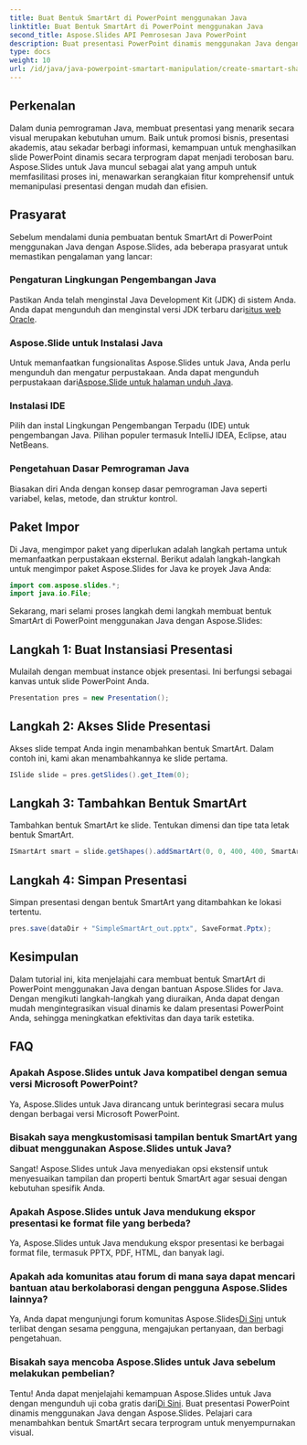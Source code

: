 ```yaml
---
title: Buat Bentuk SmartArt di PowerPoint menggunakan Java
linktitle: Buat Bentuk SmartArt di PowerPoint menggunakan Java
second_title: Aspose.Slides API Pemrosesan Java PowerPoint
description: Buat presentasi PowerPoint dinamis menggunakan Java dengan Aspose.Slides. Pelajari cara menambahkan bentuk SmartArt secara terprogram untuk menyempurnakan visual.
type: docs
weight: 10
url: /id/java/java-powerpoint-smartart-manipulation/create-smartart-shape-powerpoint-java/
---
```

## Perkenalan
Dalam dunia pemrograman Java, membuat presentasi yang menarik secara visual merupakan kebutuhan umum. Baik untuk promosi bisnis, presentasi akademis, atau sekadar berbagi informasi, kemampuan untuk menghasilkan slide PowerPoint dinamis secara terprogram dapat menjadi terobosan baru. Aspose.Slides untuk Java muncul sebagai alat yang ampuh untuk memfasilitasi proses ini, menawarkan serangkaian fitur komprehensif untuk memanipulasi presentasi dengan mudah dan efisien.
## Prasyarat
Sebelum mendalami dunia pembuatan bentuk SmartArt di PowerPoint menggunakan Java dengan Aspose.Slides, ada beberapa prasyarat untuk memastikan pengalaman yang lancar:
### Pengaturan Lingkungan Pengembangan Java
 Pastikan Anda telah menginstal Java Development Kit (JDK) di sistem Anda. Anda dapat mengunduh dan menginstal versi JDK terbaru dari[situs web Oracle](https://www.oracle.com/java/technologies/javase-downloads.html).
### Aspose.Slide untuk Instalasi Java
 Untuk memanfaatkan fungsionalitas Aspose.Slides untuk Java, Anda perlu mengunduh dan mengatur perpustakaan. Anda dapat mengunduh perpustakaan dari[Aspose.Slide untuk halaman unduh Java](https://releases.aspose.com/slides/java/).
### Instalasi IDE
Pilih dan instal Lingkungan Pengembangan Terpadu (IDE) untuk pengembangan Java. Pilihan populer termasuk IntelliJ IDEA, Eclipse, atau NetBeans.
### Pengetahuan Dasar Pemrograman Java
Biasakan diri Anda dengan konsep dasar pemrograman Java seperti variabel, kelas, metode, dan struktur kontrol.

## Paket Impor
Di Java, mengimpor paket yang diperlukan adalah langkah pertama untuk memanfaatkan perpustakaan eksternal. Berikut adalah langkah-langkah untuk mengimpor paket Aspose.Slides for Java ke proyek Java Anda:

```java
import com.aspose.slides.*;
import java.io.File;
```
Sekarang, mari selami proses langkah demi langkah membuat bentuk SmartArt di PowerPoint menggunakan Java dengan Aspose.Slides:
## Langkah 1: Buat Instansiasi Presentasi
Mulailah dengan membuat instance objek presentasi. Ini berfungsi sebagai kanvas untuk slide PowerPoint Anda.
```java
Presentation pres = new Presentation();
```
## Langkah 2: Akses Slide Presentasi
Akses slide tempat Anda ingin menambahkan bentuk SmartArt. Dalam contoh ini, kami akan menambahkannya ke slide pertama.
```java
ISlide slide = pres.getSlides().get_Item(0);
```
## Langkah 3: Tambahkan Bentuk SmartArt
Tambahkan bentuk SmartArt ke slide. Tentukan dimensi dan tipe tata letak bentuk SmartArt.
```java
ISmartArt smart = slide.getShapes().addSmartArt(0, 0, 400, 400, SmartArtLayoutType.BasicBlockList);
```
## Langkah 4: Simpan Presentasi
Simpan presentasi dengan bentuk SmartArt yang ditambahkan ke lokasi tertentu.
```java
pres.save(dataDir + "SimpleSmartArt_out.pptx", SaveFormat.Pptx);
```

## Kesimpulan
Dalam tutorial ini, kita menjelajahi cara membuat bentuk SmartArt di PowerPoint menggunakan Java dengan bantuan Aspose.Slides for Java. Dengan mengikuti langkah-langkah yang diuraikan, Anda dapat dengan mudah mengintegrasikan visual dinamis ke dalam presentasi PowerPoint Anda, sehingga meningkatkan efektivitas dan daya tarik estetika.
## FAQ
### Apakah Aspose.Slides untuk Java kompatibel dengan semua versi Microsoft PowerPoint?
Ya, Aspose.Slides untuk Java dirancang untuk berintegrasi secara mulus dengan berbagai versi Microsoft PowerPoint.
### Bisakah saya mengkustomisasi tampilan bentuk SmartArt yang dibuat menggunakan Aspose.Slides untuk Java?
Sangat! Aspose.Slides untuk Java menyediakan opsi ekstensif untuk menyesuaikan tampilan dan properti bentuk SmartArt agar sesuai dengan kebutuhan spesifik Anda.
### Apakah Aspose.Slides untuk Java mendukung ekspor presentasi ke format file yang berbeda?
Ya, Aspose.Slides untuk Java mendukung ekspor presentasi ke berbagai format file, termasuk PPTX, PDF, HTML, dan banyak lagi.
### Apakah ada komunitas atau forum di mana saya dapat mencari bantuan atau berkolaborasi dengan pengguna Aspose.Slides lainnya?
 Ya, Anda dapat mengunjungi forum komunitas Aspose.Slides[Di Sini](https://forum.aspose.com/c/slides/11) untuk terlibat dengan sesama pengguna, mengajukan pertanyaan, dan berbagi pengetahuan.
### Bisakah saya mencoba Aspose.Slides untuk Java sebelum melakukan pembelian?
 Tentu! Anda dapat menjelajahi kemampuan Aspose.Slides untuk Java dengan mengunduh uji coba gratis dari[Di Sini](https://releases.aspose.com/).
Buat presentasi PowerPoint dinamis menggunakan Java dengan Aspose.Slides. Pelajari cara menambahkan bentuk SmartArt secara terprogram untuk menyempurnakan visual.